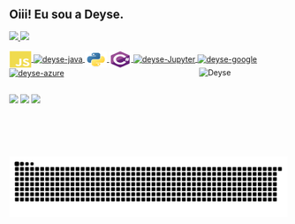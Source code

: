 ## Oiii! Eu sou a Deyse.
 <div>
  <a href="https://github.com/deysesantos">
  <img height="180em" src="https://github-readme-stats.vercel.app/api?username=deysesantos&show_icons=true&theme=dracula&include_all_commits=true&count_private=true"/>
  <img height="180em" src="https://github-readme-stats.vercel.app/api/top-langs/?username=deysesantos&layout=compact&langs_count=7&theme=dracula"/>
</div>
<div style="display: inline_block"><br>
  <img align="center" alt="deyseJs" height="30" width="40" src="https://raw.githubusercontent.com/devicons/devicon/master/icons/javascript/javascript-plain.svg">
  <img align="center" alt="deyse-java" height="30" width="40" src="https://cdn.jsdelivr.net/gh/devicons/devicon/icons/java/java-original-wordmark.svg">
  <img align="center" alt="deyse-Python" height="30" width="40" src="https://raw.githubusercontent.com/devicons/devicon/master/icons/python/python-original.svg">
  <img align="center" alt="deyse-Csharp" height="30" width="40" src="https://raw.githubusercontent.com/devicons/devicon/master/icons/csharp/csharp-original.svg">
  <img align="center" alt="deyse-Jupyter" height="30" width="40" src="https://cdn.jsdelivr.net/gh/devicons/devicon/icons/jupyter/jupyter-original.svg">
  <img align="center" alt="deyse-google" height="30" width="40" src="https://cdn.jsdelivr.net/gh/devicons/devicon/icons/googlecloud/googlecloud-original.svg">
 <img align="center" alt="deyse-azure" height="30" width="40" src="https://cdn.jsdelivr.net/gh/devicons/devicon/icons/azure/azure-original.svg">
  <img align="right" alt="Deyse" height="160" width="160" src="https://media.discordapp.net/attachments/884802625311236146/884805068308746250/WhatsApp_Video_2021-09-07_at_10.12.18_1.gif?width=406&height=406">
</div>
  
  ##
 
<div> 
  <a href=https://www.instagram.com/deyse.pereiradossantos/ target="_blank"><img src="https://img.shields.io/badge/-Instagram-%23E4405F?style=for-the-badge&logo=instagram&logoColor=white" target="_blank"></a>
  <a href = "mailto:deysepereiradossantos@gmail.com"><img src="https://img.shields.io/badge/-Gmail-%23333?style=for-the-badge&logo=gmail&logoColor=white" target="_blank"></a>
  <a href="https://www.linkedin.com/in/deyse-santos-898694110/" target="_blank"><img src="https://img.shields.io/badge/-LinkedIn-%230077B5?style=for-the-badge&logo=linkedin&logoColor=white" target="_blank"></a> 
 
  ![Snake animation](https://github.com/deysesantos/deysesantos/blob/output/github-contribution-grid-snake.svg)
 
</div>
